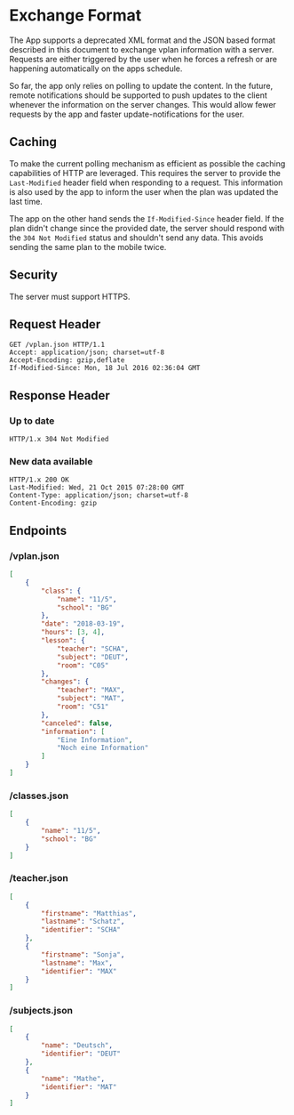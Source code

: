 # Exchange Format

The App supports a deprecated XML format and the JSON based format described in this document to exchange vplan information with a server. Requests are either triggered by the user when he forces a refresh or are happening automatically on the apps schedule.

So far, the app only relies on polling to update the content. In the future, remote notifications should be supported to push updates to the client whenever the information on the server changes. This would allow fewer requests by the app and faster update-notifications for the user.

## Caching

To make the current polling mechanism as efficient as possible the caching capabilities of HTTP are leveraged. This requires the server to provide the `Last-Modified` header field when responding to a request. This information is also used by the app to inform the user when the plan was updated the last time.

The app on the other hand sends the `If-Modified-Since` header field. If the plan didn't change since the provided date, the server should respond with the `304 Not Modified` status and shouldn't send any data. This avoids sending the same plan to the mobile twice.

## Security

The server must support HTTPS.


## Request Header

```
GET /vplan.json HTTP/1.1
Accept: application/json; charset=utf-8
Accept-Encoding: gzip,deflate
If-Modified-Since: Mon, 18 Jul 2016 02:36:04 GMT
```

## Response Header

### Up to date

```
HTTP/1.x 304 Not Modified
```

### New data available

```
HTTP/1.x 200 OK
Last-Modified: Wed, 21 Oct 2015 07:28:00 GMT
Content-Type: application/json; charset=utf-8
Content-Encoding: gzip
```

## Endpoints

### /vplan.json

```json
[
	{
		"class": {
			"name": "11/5",
			"school": "BG"
		},
		"date": "2018-03-19",
		"hours": [3, 4],
		"lesson": {
			"teacher": "SCHA",
			"subject": "DEUT",
			"room": "C05"
		},
		"changes": {
			"teacher": "MAX",
			"subject": "MAT",
			"room": "C51"
		},
		"canceled": false,
		"information": [
			"Eine Information",
			"Noch eine Information"
		]
	}
]
```

### /classes.json

```json
[
	{
		"name": "11/5",
		"school": "BG"
	}
]
```

### /teacher.json

```json
[
	{
		"firstname": "Matthias",
		"lastname": "Schatz",
		"identifier": "SCHA"
	},
	{
		"firstname": "Sonja",
		"lastname": "Max",
		"identifier": "MAX"
	}
]
```

### /subjects.json

```json
[
	{
		"name": "Deutsch",
		"identifier": "DEUT"
	},
	{
		"name": "Mathe",
		"identifier": "MAT"
	}
]
```
